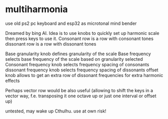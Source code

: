# multiharmonia
use old ps2 pc keyboard and esp32 as microtonal mind bender

Dreamed by bing AI.
Idea is to use knobs to quickly set up harmonic scale
then press keys to use it. 
Consonant row is a row with consonant tones
dissonant row is a row with dissonant tones

Base granularity knob defines granularity of the scale
Base frequency selects base frequency of the scale based on granularity selected
Consonant frequency knob  selects frequency spacing of consonants 
dissonant frequency knob selects frequency spacing of dissonants
offset knob allows to get an extra row of dissonant frequencies for extra harmonic effects 

Perhaps vector row would be also useful (allowing to shift the keys in a vector way, f.e. transposing it one octave up or just one interval or offset up)

untested, may wake up Cthulhu. use at own risk!
